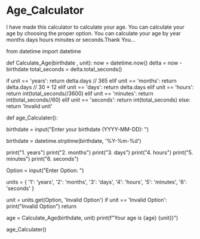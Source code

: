 # Age_Calculator
I have made this calculator to calculate your age. You can calculate your age by choosing the proper option. You can calculate your age by year months days hours minutes or seconds.Thank You...

from datetime import datetime

def Calculate_Age(birthdate , unit):
  now = datetime.now()
  delta = now - birthdate
  total_seconds = delta.total_seconds()

  if unit == 'years':
    return delta.days // 365
  elif unit == 'months':
    return delta.days // 30 * 12
  elif unit == 'days':
    return delta.days
  elif unit == 'hours':
    return int(total_seconds//3600)
  elif unit == 'minutes':
    return int(total_seconds//60)
  elif unit == 'seconds':
    return int(total_seconds)
  else:
    return 'Invalid unit'

def age_Calculater():


  birthdate = input("Enter your birthdate (YYYY-MM-DD): ")

  birthdate = datetime.strptime(birthdate, '%Y-%m-%d')

  print("1. years")
  print("2. months")
  print("3. days")
  print("4. hours")
  print("5. minutes")
  print("6. seconds")

  Option = input("Enter Option: ")

  units = {
    '1': 'years',
    '2': 'months',
    '3': 'days',
    '4': 'hours',
    '5': 'minutes',
    '6': 'seconds'
  }

  unit = units.get(Option, 'Invalid Option')
  if unit == 'Invalid Option':
    print("Invalid Option")
    return


  age = Calculate_Age(birthdate, unit)
  print(f"Your age is {age} {unit})")

age_Calculater()
